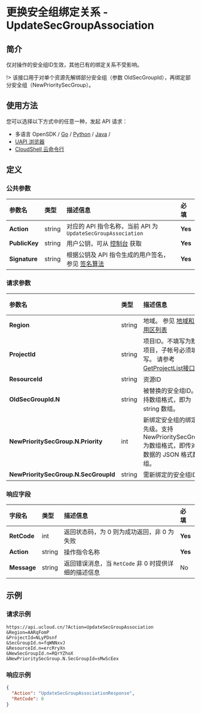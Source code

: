 # 更换安全组绑定关系 - UpdateSecGroupAssociation

## 简介

仅对操作的安全组ID生效，其他已有的绑定关系不受影响。



!> 该接口用于对单个资源先解绑部分安全组（参数 OldSecGroupId），再绑定部分安全组（NewPrioritySecGroup）。


## 使用方法

您可以选择以下方式中的任意一种，发起 API 请求：
- 多语言 OpenSDK / [Go](https://github.com/ucloud/ucloud-sdk-go) / [Python](https://github.com/ucloud/ucloud-sdk-python3) / [Java](https://github.com/ucloud/ucloud-sdk-java) /
- [UAPI 浏览器](https://console.ucloud.cn/uapi/detail?id=UpdateSecGroupAssociation)
- [CloudShell 云命令行](https://shell.ucloud.cn/)


## 定义

### 公共参数

| 参数名 | 类型 | 描述信息 | 必填 |
|:---|:---|:---|:---|
| **Action**     | string  | 对应的 API 指令名称，当前 API 为 `UpdateSecGroupAssociation`                        | **Yes** |
| **PublicKey**  | string  | 用户公钥，可从 [控制台](https://console.ucloud.cn/uapi/apikey) 获取                                             | **Yes** |
| **Signature**  | string  | 根据公钥及 API 指令生成的用户签名，参见 [签名算法](api/summary/signature.md)  | **Yes** |

### 请求参数

| 参数名 | 类型 | 描述信息 | 必填 |
|:---|:---|:---|:---|
| **Region** | string | 地域。 参见 [地域和可用区列表](https://docs.ucloud.cn/api/summary/regionlist) |**Yes**|
| **ProjectId** | string | 项目ID。不填写为默认项目，子帐号必须填写。 请参考[GetProjectList接口](https://docs.ucloud.cn/api/summary/get_project_list) |No|
| **ResourceId** | string | 资源ID |**Yes**|
| **OldSecGroupId.N** | string | 被替换的安全组ID。支持数组格式，即为 string 数组。 |**Yes**|
| **NewPrioritySecGroup.N.Priority** | int | 新绑定安全组的绑定优先级。支持 NewPrioritySecGroup 为数组格式，即传对应数据的 JSON 格式数组。 |**Yes**|
| **NewPrioritySecGroup.N.SecGroupId** | string | 需新绑定的安全组ID |**Yes**|

### 响应字段

| 字段名 | 类型 | 描述信息 | 必填 |
|:---|:---|:---|:---|
| **RetCode** | int | 返回状态码，为 0 则为成功返回，非 0 为失败 |**Yes**|
| **Action** | string | 操作指令名称 |**Yes**|
| **Message** | string | 返回错误消息，当 `RetCode` 非 0 时提供详细的描述信息 |No|




## 示例

### 请求示例
    
```
https://api.ucloud.cn/?Action=UpdateSecGroupAssociation
&Region=AARqFomP
&ProjectId=NLyPDsnf
&SecGroupId.n=fqWNNxvJ
&ResourceId.n=ercRryXn
&NewSecGroupId.n=RQrYZhoX
&NewPrioritySecGroup.N.SecGroupId=sMwScEex
```

### 响应示例
    
```json
{
  "Action": "UpdateSecGroupAssociationResponse",
  "RetCode": 0
}
```





